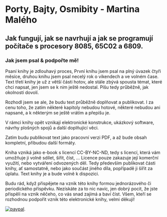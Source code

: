 # Porty, Bajty, Osmibity - Martina Malého
## Jak fungují, jak se navrhují a jak se programují počítače s procesory 8085, 65C02 a 6809.

### Jak jsem psal & podpořte mě!
Psaní knihy je zdlouhavý proces, První knihu jsem psal na plný úvazek čtyři měsíce, druhou knihu jsem psal necelý rok o víkendech a ve volném čase. Text třetí knihy je už z větší části hotov, ale stále zbývá spousta témat, které chci napsat, jen jsem se k nim ještě nedostal. Píšu tedy průběžně, jak okolnosti dovolí.

Rozhodl jsem se ale, že budu text průběžně doplňovat a publikovat. I za cenu toho, že zatím některé kapitoly nebudou hotové, některé nebudou ani napsané, a k některým se ještě vrátím a přepíšu je.

V rámci knihy opět vznikají elektronické konstrukce, ukázkový software, návrhy plošných spojů a další doplňující věci.

Zatím budu publikovat text jako pracovní verzi PDF, a až bude obsah kompletní, přibudou další formáty.

Kniha vzniká jako e-book s licencí CC-BY-NC-ND, tedy s licencí, která vám umožňuje ji volně sdílet, šířit, číst, ... Licence pouze zakazuje její komerční využití, nebo vytváření odvozených děl. Tedy především publikovat části knihy, ať samostatně, nebo jako součást jiného díla, popřípadě ji šířit za úplatu. Text knihy je a bude volně k dispozici.

Budu rád, když přispějete na vznik této knihy formou jednorázového či periodického příspěvku. Nezískáte za to nic navíc, jen dobrý pocit, že jste přispěli na vznik něčeho, co vás snad zajímá a baví číst. Všem, kteří se rozhodnou podpořit vznik této elektronické knihy, velmi děkuji!

[![paypal](https://www.paypalobjects.com/en_US/i/btn/btn_donateCC_LG.gif)](https://www.paypal.me/malycz).
